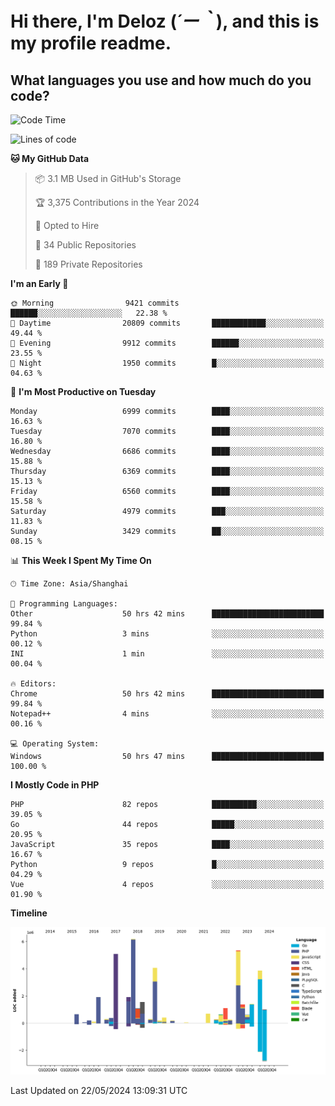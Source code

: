 # **Hi there, I'm Deloz (*´ー｀*), and this is my profile readme.**

## **What languages you use and how much do you code?**

<!--START_SECTION:waka-->
![Code Time](http://img.shields.io/badge/Code%20Time-4%2C037%20hrs%2057%20mins-blue)

![Lines of code](https://img.shields.io/badge/From%20Hello%20World%20I%27ve%20Written-41.0%20million%20lines%20of%20code-blue)

**🐱 My GitHub Data** 

> 📦 3.1 MB Used in GitHub's Storage 
 > 
> 🏆 3,375 Contributions in the Year 2024
 > 
> 💼 Opted to Hire
 > 
> 📜 34 Public Repositories 
 > 
> 🔑 189 Private Repositories 
 > 
**I'm an Early 🐤** 

```text
🌞 Morning                9421 commits        ██████░░░░░░░░░░░░░░░░░░░   22.38 % 
🌆 Daytime                20809 commits       ████████████░░░░░░░░░░░░░   49.44 % 
🌃 Evening                9912 commits        ██████░░░░░░░░░░░░░░░░░░░   23.55 % 
🌙 Night                  1950 commits        █░░░░░░░░░░░░░░░░░░░░░░░░   04.63 % 
```
📅 **I'm Most Productive on Tuesday** 

```text
Monday                   6999 commits        ████░░░░░░░░░░░░░░░░░░░░░   16.63 % 
Tuesday                  7070 commits        ████░░░░░░░░░░░░░░░░░░░░░   16.80 % 
Wednesday                6686 commits        ████░░░░░░░░░░░░░░░░░░░░░   15.88 % 
Thursday                 6369 commits        ████░░░░░░░░░░░░░░░░░░░░░   15.13 % 
Friday                   6560 commits        ████░░░░░░░░░░░░░░░░░░░░░   15.58 % 
Saturday                 4979 commits        ███░░░░░░░░░░░░░░░░░░░░░░   11.83 % 
Sunday                   3429 commits        ██░░░░░░░░░░░░░░░░░░░░░░░   08.15 % 
```


📊 **This Week I Spent My Time On** 

```text
🕑︎ Time Zone: Asia/Shanghai

💬 Programming Languages: 
Other                    50 hrs 42 mins      █████████████████████████   99.84 % 
Python                   3 mins              ░░░░░░░░░░░░░░░░░░░░░░░░░   00.12 % 
INI                      1 min               ░░░░░░░░░░░░░░░░░░░░░░░░░   00.04 % 

🔥 Editors: 
Chrome                   50 hrs 42 mins      █████████████████████████   99.84 % 
Notepad++                4 mins              ░░░░░░░░░░░░░░░░░░░░░░░░░   00.16 % 

💻 Operating System: 
Windows                  50 hrs 47 mins      █████████████████████████   100.00 % 
```

**I Mostly Code in PHP** 

```text
PHP                      82 repos            ██████████░░░░░░░░░░░░░░░   39.05 % 
Go                       44 repos            █████░░░░░░░░░░░░░░░░░░░░   20.95 % 
JavaScript               35 repos            ████░░░░░░░░░░░░░░░░░░░░░   16.67 % 
Python                   9 repos             █░░░░░░░░░░░░░░░░░░░░░░░░   04.29 % 
Vue                      4 repos             ░░░░░░░░░░░░░░░░░░░░░░░░░   01.90 % 
```



**Timeline**

![Lines of Code chart](https://raw.githubusercontent.com/deloz/deloz/main/assets/bar_graph.png)


 Last Updated on 22/05/2024 13:09:31 UTC
<!--END_SECTION:waka-->
